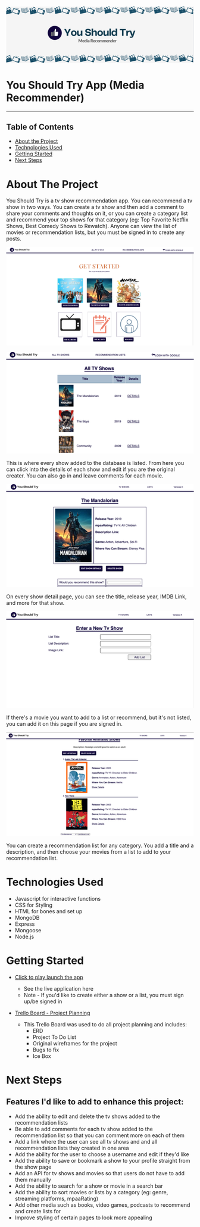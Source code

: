 ![You Should Try Banner](public/images/readme/readmebanner.png)
# You Should Try App (Media Recommender)
---
## Table of Contents

* [About the Project](#about-the-project)
* [Technologies Used](#technologies-used)
* [Getting Started](#getting-started)
* [Next Steps](#next-steps)


# About The Project
You Should Try is a tv show recommendation app. You can recommend a tv show in two ways. You can create a tv show and then add a comment to share your comments and thoughts on it, or you can create a category list and recommend your top shows for that category (eg: Top Favorite Netflix Shows, Best Comedy Shows to Rewatch). Anyone can view the list of movies or recommendation lists, but you must be signed in to create any posts.

![Homepage](public/images/readme/homepage.png)

![All TV Shows Page](public/images/readme/allshows.png)

This is where every show added to the database is listed. From here you can click into the details of each show and edit if you are the original creater. You can also go in and leave comments for each movie.

![TV Show Detail Page](public/images/readme/showdetailpage.png)

On every show detail page, you can see the title, release year, IMDB Link, and more for that show.

![Add a TV Show that's not listed](public/images/readme/createshow.png)

If there's a movie you want to add to a list or recommend, but it's not listed, you can add it on this page if you are signed in.

![Recommendation List](public/images/readme/reclistadd.png)

You can create a recommendation list for any category. You add a title and a description, and then choose your  movies from a list to add to your recommendation list.

# Technologies Used

* Javascript for interactive functions
* CSS for Styling
* HTML for bones and set up
* MongoDB
* Express
* Mongoose
* Node.js


# Getting Started

* [Click to play launch the app](http://localhost:3000/)
    * See the live application here
    * Note - If you'd like to create either a show or a list, you must sign up/be signed in

* [Trello Board - Project Planning](https://trello.com/b/flfEQG2v/sei-project-2)
    * This Trello Board was used to do all project planning and includes:
        * ERD
        * Project To Do List
        * Original wireframes for the project
        * Bugs to fix
        * Ice Box 

# Next Steps

## Features I'd like to add to enhance this project:

* Add the ability to edit and delete the tv shows added to the recommendation lists
* Be able to add comments for each tv show added to the recommendation list so that you can comment more on each of them
* Add a link where the user can see all tv shows and and all recommendation lists they created in one area
* Add the ability for the user to choose a username and edit if they'd like
* Add the ability to save or bookmark a show to your profile straight from the show page
* Add an API for tv shows and movies so that users do not have to add them manually
* Add the ability to search for a show or movie in a search bar
* Add the ability to sort movies or lists by a category (eg: genre, streaming platforms, mpaaRating)
* Add other media such as books, video games, podcasts to recommend and create lists for
* Improve styling of certain pages to look more appealing